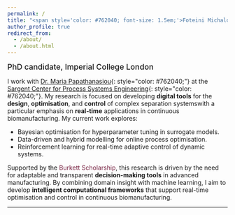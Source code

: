 ```yaml
---
permalink: /
title: "<span style='color: #762040; font-size: 1.5em;'>Foteini Michalopoulou</span>"
author_profile: true
redirect_from: 
  - /about/
  - /about.html
---
```


<span style="font-size: 1.25em; font-weight: 500;">PhD candidate, Imperial College London</span> 

I work with [Dr. Maria Papathanasiou](https://www.papathanlab.com/){: style="color: #762040;"} at the [Sargent Center for Process Systems Engineering](https://www.imperial.ac.uk/process-systems-engineering/){: style="color: #762040;"}. My research is focused on developing **digital tools** for the **design**, **optimisation**, and **control** of complex separation systemswith a particular emphasis on **real-time** applications in continuous biomanufacturing. My current work explores:
<ul>
  <li>Bayesian optimisation for hyperparameter tuning in surrogate models.</li>
  <li>Data-driven and hybrid modelling for online process optimisation.</li>
  <li>Reinforcement learning for real-time adaptive control of dynamic systems.</li>
</ul>

Supported by the <span style='color: #762040;'>Burkett Scholarship</span>, this research is driven by the need for adaptable and transparent **decision-making tools** in advanced manufacturing. By combining domain insight with machine learning, I aim to develop **intelligent computational frameworks** that support real-time optimisation and control in continuous biomanufacturing.

---

<!-- ## <span style="color: #762040; font-size: 1.25em;">Research Interests</span>

<table style="border: 1px solid white; border-collapse: collapse; width: 100%; font-size: 1em;">
  <tr>
    <td style="padding-right: 40px; vertical-align: top; border: 1px solid white;">
      <ul style="list-style-type: none; padding-left: 0;">
        <li>• Neural Combinatorial Optimisation</li>
        <li>• Decision-focused Learning</li>
        <li>• Bayesian Optimisation</li>
        <li>• Model Predictive Control</li>
      </ul>
    </td>
    <td style="vertical-align: top; border: 1px solid white;">
      <ul style="list-style-type: none; padding-left: 0;">
        <li>• Mixed Integer Optimisation</li>
        <li>• Graph Neural Networks</li>
        <li>• Gaussian Processes</li>
        <li>• Reinforcement Learning</li>
      </ul>
    </td>
  </tr>
</table> -->
